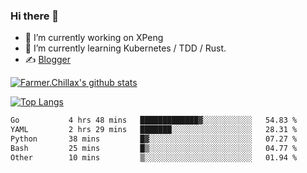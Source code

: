 ### Hi there 👋

- 🔭 I’m currently working on XPeng
- 🌱 I’m currently learning Kubernetes / TDD / Rust.
- ✍️ [Blogger](https://blog.farmer233.top)
<!-- - 🤔 [My Gitee](https://gitee.com/Farmer-chong) -->


[![Farmer.Chillax's github stats](https://github-readme-stats.vercel.app/api?username=FarmerChillax)](https://github.com/anuraghazra/github-readme-stats)

[![Top Langs](https://github-readme-stats.vercel.app/api/top-langs/?username=FarmerChillax&layout=compact&hide=html,css,javascript)](https://github.com/anuraghazra/github-readme-stats)


<a href="https://wakatime.com/@Farmer"> </a>
          <!--START_SECTION:waka-->

```txt
Go           4 hrs 48 mins   █████████████▓░░░░░░░░░░░   54.83 %
YAML         2 hrs 29 mins   ███████░░░░░░░░░░░░░░░░░░   28.31 %
Python       38 mins         █▓░░░░░░░░░░░░░░░░░░░░░░░   07.27 %
Bash         25 mins         █▒░░░░░░░░░░░░░░░░░░░░░░░   04.77 %
Other        10 mins         ▒░░░░░░░░░░░░░░░░░░░░░░░░   01.94 %
```

<!--END_SECTION:waka-->



<!--
**Farmer-chong/Farmer-chong** is a ✨ _special_ ✨ repository because its `README.md` (this file) appears on your GitHub profile.

Here are some ideas to get you started:

- 🔭 I’m currently working on ...
- 🌱 I’m currently learning ...
- 👯 I’m looking to collaborate on ...
- 🤔 I’m looking for help with ...
- 💬 Ask me about ...
- 📫 How to reach me: ...
- 😄 Pronouns: ...
- ⚡ Fun fact: ...
-->
